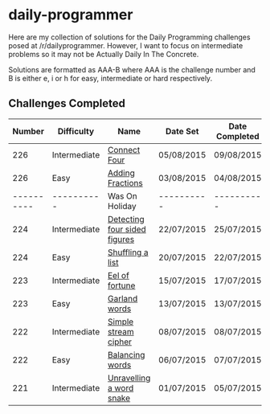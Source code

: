 # daily-programmer

Here are my collection of solutions for the Daily Programming challenges posed at /r/dailyprogrammer. However, I want to focus on intermediate problems so it may not be Actually Daily In The Concrete.

Solutions are formatted as AAA-B where AAA is the challenge number and B is either e, i or h for easy, intermediate or hard respectively.

## Challenges Completed

| Number | Difficulty | Name | Date Set | Date Completed |
|--------|--------------|-----------------------------------------------------------|------------|----------------|
| 226 | Intermediate | [Connect Four](https://www.reddit.com/3fva66) | 05/08/2015 | 09/08/2015
| 226 | Easy | [Adding Fractions](https://www.reddit.com/3fmke1) | 03/08/2015 | 04/08/2015
| ---------- | ---------- | Was On Holiday | ---------- | ----------
| 224 | Intermediate | [Detecting four sided figures](https://www.reddit.com/3e5b0o) | 22/07/2015 | 25/07/2015
| 224 | Easy | [Shuffling a list](https://www.reddit.com/3e0hmh) | 20/07/2015 | 22/07/2015
| 223 | Intermediate | [Eel of fortune](https://www.reddit.com/3ddpms) | 15/07/2015 | 17/07/2015
| 223 | Easy | [Garland words](https://www.reddit.com/3d4fwj) | 13/07/2015 | 13/07/2015
| 222 | Intermediate | [Simple stream cipher](https://www.reddit.com/3chvxy) | 08/07/2015 | 08/07/2015
| 222 | Easy | [Balancing words](https://www.reddit.com/3c9a9h) | 06/07/2015 | 07/07/2015 |
| 221 | Intermediate | [Unravelling a word snake](https://www.reddit.com/3bqq7p) | 01/07/2015 | 05/07/2015 |
